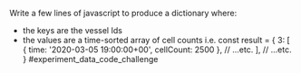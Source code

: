 
Write a few lines of javascript to produce a dictionary
where:
- the keys are the vessel Ids
- the values are a time-sorted array of cell counts
i.e.
const result =
{
   3: [ {
           time: '2020-03-05 19:00:00+00',
           cellCount: 2500
          },
          // ...etc.
       ],
   // ...etc.
 }
#experiment_data_code_challenge
